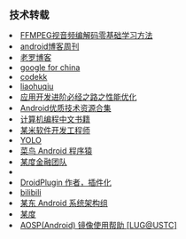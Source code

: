 <strong><span style="font-size:18px;">技术转载</span></strong>

<li>
<a href="http://blog.csdn.net/leixiaohua1020/article/details/15811977/ ">FFMPEG视音频编解码零基础学习方法</a>
</li>
<li>
<a href="http://www.androidblog.cn">android博客周刊</a>
</li>
<li>
<a href="http://blog.csdn.net/Luoshengyang">老罗博客</a>
</li>
<li>
<a href="https://developers.google.cn  ">google for china</a>
</li>
<li>
<a href="http://p.codekk.com">codekk</a>
</li>
<li>
<a href="https://www.liaohuqiu.net/cn/">liaohuqiu</a>
</li>
<li>
<a href="http://www.jianshu.com/p/65efbccfacf7">应用开发进阶必经之路之性能优化</a>
</li>
<li>
<a href="https://github.com/zmywly8866/Worth-Reading-the-Android-technical-articles/blob/master/Android优质技术资源合集.md">Android优质技术资源合集</a>
</li>
<li>
<a href="https://github.com/javandoc/free-programming-books-zh_CN">计算机编程中文书籍</a>
</li>
<li><a href="http://www.race604.com">某米软件开发工程师</a></li>
<li><a href="https://github.com/Piasy">YOLO</a></li>
<li><a href="https://github.com/inferjay">菜鸟 Android 程序猿</a></li>
<li><a href="https://github.com/dodola">某度金融团队</a></li>
<li><a href="hhttps://github.com/hehonghui"></a></li>
<li><a href="https://github.com/cmzy">DroidPlugin 作者，插件化</a></li>
<li><a href="https://github.com/desmond1121?tab=repositories">bilibili</a></li>
<li><a href="https://github.com/wangyj">某东 Android 系统架构组</a></li>
<li><a href="http://blog.csdn.net/lmj623565791">某度</a></li>
<li><a href="https://lug.ustc.edu.cn/wiki/mirrors/help/aosp">AOSP(Android) 镜像使用帮助 [LUG@USTC]</a></li>

